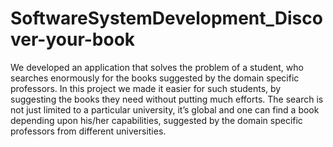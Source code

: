 # SoftwareSystemDevelopment_Discover-your-book
We developed an application that solves the problem of a student, who searches  enormously for the books suggested by the domain specific professors. In this project we made it easier for such students, by suggesting the books they need without putting much efforts. The search is not just limited to a particular university, it’s global and one can find a book depending upon his/her capabilities, suggested by the domain specific professors from different universities.
